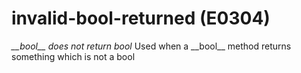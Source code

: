 # invalid-bool-returned (E0304)

*\_\_bool\_\_ does not return bool* Used when a \_\_bool\_\_ method
returns something which is not a bool
